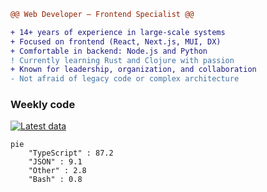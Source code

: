 <!-- <div align="center">
  <a href="https://skvggor.dev">
    <img src="https://github.com/skvggor/skvggor/assets/958723/d0c9aa9c-0c21-4219-acff-3d4f36f94691" alt="My header" />
  </a>
</div>

---

### About me -->

```diff
@@ Web Developer — Frontend Specialist @@

+ 14+ years of experience in large-scale systems
+ Focused on frontend (React, Next.js, MUI, DX)
+ Comfortable in backend: Node.js and Python
! Currently learning Rust and Clojure with passion
+ Known for leadership, organization, and collaboration
- Not afraid of legacy code or complex architecture
```

### Weekly code
  
[![Latest data](https://github.com/skvggor/skvggor/actions/workflows/main.yml/badge.svg)](https://github.com/skvggor/skvggor/actions/workflows/main.yml)  
  
<!--START_SECTION:waka-->

```mermaid
pie
    "TypeScript" : 87.2
    "JSON" : 9.1
    "Other" : 2.8
    "Bash" : 0.8
```

<!--END_SECTION:waka-->
